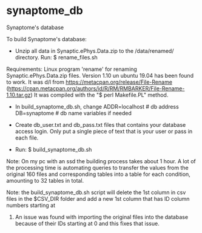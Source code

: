 # synaptome_db
Synaptome's database

To build Synaptome's database:

* Unzip all data in Synaptic.ePhys.Data.zip to the /data/renamed/
directory. Run:
$ rename_files.sh

Requirements:
Linux program 'rename' for renaming Synaptic.ePhys.Data.zip files.
Version 1.10 un ubuntu 19.04 has been found to work. It was d/l from
https://metacpan.org/release/File-Rename 
(https://cpan.metacpan.org/authors/id/R/RM/RMBARKER/File-Rename-1.10.tar.gz)
It was compiled with the "$ perl Makefile.PL" method.

* In build_synaptome_db.sh, change
ADDR=localhost # db address
DB=synaptome   # db name
variables if needed

* Create db_user.txt and db_pass.txt files that contains your database access login.
Only put a single piece of text that is your user or pass in each file.

* Run:
$ build_synaptome_db.sh

Note:
On my pc with an ssd the building process takes about 1 hour.
A lot of the processing time is automating queries to
transfer the values from the original 160 files and corresponding
tables into a table for each condition, amounting to 32
tables in total.

Note: the build_synaptome_db.sh script will delete the 1st column in csv files in
the $CSV_DIR folder and add a new 1st column that has ID column numbers starting at
1. An issue was found with importing the original files into the database because
of their IDs starting at 0 and this fixes that issue.